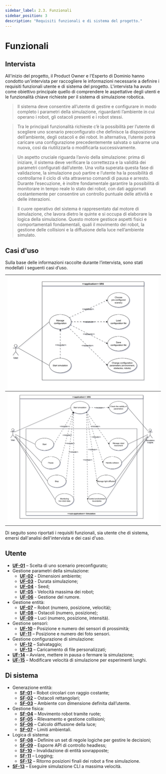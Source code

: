 ```yaml
---
sidebar_label: 2.3. Funzionali
sidebar_position: 3
description: "Requisiti funzionali e di sistema del progetto."
---
```


# Funzionali

## Intervista

All'inizio del progetto, il Product Owner e l'Esperto di Dominio hanno condotto un'intervista per raccogliere le
informazioni necessarie a definire i requisiti funzionali utente e di sistema del progetto. L'intervista ha avuto come
obiettivo principale quello di comprendere le aspettative degli utenti e le funzionalità chiave richieste per il sistema
di simulazione robotica.

> Il sistema deve consentire all’utente di gestire e configurare in modo completo i parametri della simulazione,
riguardanti l’ambiente in cui operano i robot, gli ostacoli presenti e i robot stessi.

> Tra le principali funzionalità richieste c’è la possibilità per l’utente di scegliere uno scenario preconfigurato che
definisce la disposizione dell’ambiente, degli ostacoli e dei robot. In alternativa, l’utente potrà caricare una
configurazione precedentemente salvata o salvarne una nuova, così da riutilizzarla o modificarla successivamente.

> Un aspetto cruciale riguarda l’avvio della simulazione: prima di iniziare, il sistema deve verificare la correttezza e
la validità dei parametri configurati dall’utente. Una volta superata questa fase di validazione, la simulazione può
partire e l’utente ha la possibilità di controllarne il ciclo di vita attraverso comandi di pausa e arresto. Durante
l’esecuzione, è inoltre fondamentale garantire la possibilità di monitorare in tempo reale lo stato dei robot, con dati
aggiornati costantemente per consentire un controllo puntuale delle attività e delle interazioni.

> Il cuore operativo del sistema è rappresentato dal motore di simulazione, che lavora dietro le quinte e si occupa di
elaborare la logica della simulazione. Questo motore gestisce aspetti fisici e comportamentali fondamentali, quali il
movimento dei robot, la gestione delle collisioni e la diffusione della luce nell’ambiente simulato.

## Casi d'uso

Sulla base delle informazioni raccolte durante l’intervista, sono stati modellati i seguenti casi d’uso.

| ![Use case diagram 01](../../static/img/02-requirements/use-cases-diagram-01.png) |
|-----------------------------------------------------------------------------------|
| ![Use case diagram 02](../../static/img/02-requirements/use-cases-diagram-02.png) |

Di seguito sono riportati i requisiti funzionali, sia utente che di sistema, emersi dall'analisi dell'intervista e dei
casi d'uso.

## Utente

- **[UF-01](./03-functional.md)** – Scelta di uno scenario preconfigurato;
- Gestione parametri della simulazione:
  - **[UF-02](./03-functional.md)** - Dimensioni ambiente;
  - **[UF-03](./03-functional.md)** - Durata simulazione;
  - **[UF-04](./03-functional.md)** - Seed;
  - **[UF-05](./03-functional.md)** - Velocità massima dei robot;
  - **[UF-06](./03-functional.md)** - Gestione del rumore.
- Gestione entità:
  - **[UF-07](./03-functional.md)** – Robot (numero, posizione, velocità);
  - **[UF-08](./03-functional.md)** – Ostacoli (numero, posizione);
  - **[UF-09](./03-functional.md)** – Luci (numero, posizione, intensità).
- Gestione sensori:
  - **[UF-10](./03-functional.md)** – Posizione e numero dei sensori di prossimità;
  - **[UF-11](./03-functional.md)** – Posizione e numero dei foto sensori.
- Gestione configurazione di simulazione:
  - **[UF-12](./03-functional.md)** – Salvataggio;
  - **[UF-13](./03-functional.md)** – Caricamento di file personalizzati;
- **[UF-14](./03-functional.md)** – Avviare, mettere in pausa o fermare la simulazione;
- **[UF-15](./03-functional.md)** – Modificare velocità di simulazione per esperimenti lunghi.

## Di sistema

- Generazione entità:
  - **[SF-01](./03-functional.md)** – Robot circolari con raggio costante;
  - **[SF-02](./03-functional.md)** – Ostacoli rettangolari;
  - **[SF-03](./03-functional.md)** – Ambiente con dimensione definita dall’utente.
- Gestione fisica:
  - **[SF-04](./03-functional.md)** – Movimento robot tramite ruote;
  - **[SF-05](./03-functional.md)** – Rilevamento e gestione collisioni;
  - **[SF-06](./03-functional.md)** – Calcolo diffusione della luce;
  - **[SF-07](./03-functional.md)** – Limiti ambientali.
- Logica di sistema:
  - **[SF-08](./03-functional.md)** – Definire un set di regole logiche per gestire le decisioni;
  - **[SF-09](./03-functional.md)** – Esporre API di controllo headless;
  - **[SF-10](./03-functional.md)** – Invalidazione di entità sovrapposte;
  - **[SF-11](./03-functional.md)** – Logging;
  - **[SF-12](./03-functional.md)** – Ritorno posizioni finali dei robot a fine simulazione.
- **[SF-13](./03-functional.md)** – Eseguire simulazione CLI a massima velocità.
